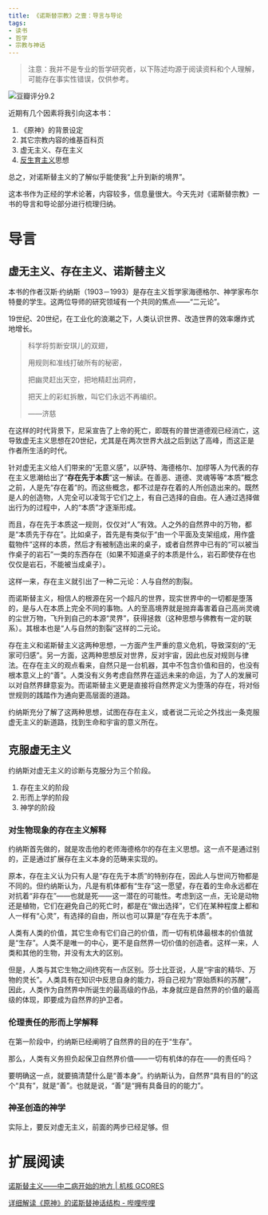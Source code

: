 ```yaml
---
title: 《诺斯替宗教》之壹：导言与导论
tags:
- 读书
- 哲学
- 宗教与神话
---
```


> 注意：我并不是专业的哲学研究者，以下陈述均源于阅读资料和个人理解，可能存在事实性错误，仅供参考。

![豆瓣评分9.2](https://images.hakurei.red/8ob1dCOlXE7eMTB.png)

近期有几个因素将我引向这本书：

1. 《原神》的背景设定
2. 其它宗教内容的维基百科页
3. 虚无主义、存在主义
4. [反生育主义](https://www.bilibili.com/video/BV1MK4y1K7WV)思想

总之，对诺斯替主义的了解似乎能使我“上升到新的境界”。

这本书作为正经的学术论著，内容较多，信息量很大。今天先对《诺斯替宗教》一书的导言和导论部分进行梳理归纳。

# 导言

## 虚无主义、存在主义、诺斯替主义

本书的作者汉斯·约纳斯（1903－1993）是存在主义哲学家海德格尔、神学家布尔特曼的学生。这两位导师的研究领域有一个共同的焦点——“二元论”。

19世纪、20世纪，在工业化的浪潮之下，人类认识世界、改造世界的效率爆炸式地增长。

> 科学将剪断安琪儿的双翅，
> 
> 用规则和准线打破所有的秘密，
> 
> 把幽灵赶出天空，把地精赶出洞府，
> 
> 把天上的彩虹拆散，叫它们永远不再编织。
> 
> ——济慈

在这样的时代背景下，尼采宣告了上帝的死亡，即既有的普世道德观已经消亡，这导致虚无主义思想在20世纪，尤其是在两次世界大战之后到达了高峰，而这正是作者所生活的时代。

针对虚无主义给人们带来的“无意义感”，以萨特、海德格尔、加缪等人为代表的存在主义思潮给出了“**存在先于本质**”这一解读。在善恶、道德、灵魂等等“本质”概念之前，人是先“存在着”的。而这些概念，都不过是存在着的人所创造出来的。既然是人的创造物，人完全可以凌驾于它们之上，有自己选择的自由。在人通过选择做出行为的过程中，人的“本质”才逐渐形成。

而且，存在先于本质这一规则，仅仅对“人”有效。人之外的自然界中的万物，都是“本质先于存在”。比如桌子，首先是有类似于“由一个平面及支架组成，用作盛载物件”这样的本质，然后才有被制造出来的桌子，或者自然界中已有的“可以被当作桌子的岩石”一类的东西存在（如果不知道桌子的本质是什么，岩石即使存在也仅仅是岩石，不能被当成桌子）。

这样一来，存在主义就引出了一种二元论：人与自然的割裂。

而诺斯替主义，相信人的根源在另一个超凡的世界，现实世界中的一切都是堕落的，是与人在本质上完全不同的事物。人的至高境界就是抛弃毒害着自己高尚灵魂的尘世万物，飞升到自己的本源“灵界”，获得拯救（这种思想与佛教有一定的联系）。其根本也是“人与自然的割裂”这样的二元论。

存在主义和诺斯替主义这两种思想，一方面产生严重的意义危机，导致深刻的“无家可归感”。另一方面，这两种思想反对世界，反对宇宙，因此也反对规则与律法。在存在主义的观点看来，自然只是一台机器，其中不包含价值和目的，也没有根本意义上的“善”。人类没有义务考虑自然界在遥远未来的命运，为了人的发展可以对自然界肆意妄为。而诺斯替主义更是直接将自然界定义为堕落的存在，将对俗世规则的践踏作为通向更高层面的道路。

约纳斯充分了解了这两种思想，试图在存在主义，或者说二元论之外找出一条克服虚无主义的新道路，找到生命和宇宙的意义所在。

## 克服虚无主义

约纳斯对虚无主义的诊断与克服分为三个阶段。

1. 存在主义的阶段
2. 形而上学的阶段
3. 神学的阶段

### 对生物现象的存在主义解释

约纳斯首先做的，就是攻击他的老师海德格尔的存在主义思想。这一点不是通过别的，正是通过扩展存在主义本身的范畴来实现的。

原本，存在主义认为只有人是“存在先于本质”的特别存在，因此人与世间万物都是不同的。但约纳斯认为，凡是有机体都有“生存”这一愿望，存在着的生命永远都在对抗着“非存在”——也就是死——这一潜在的可能性。考虑到这一点，无论是动物还是植物，它们在避免自己的死亡时，都是在“做出选择”，它们在某种程度上都和人一样有“心灵”，有选择的自由，所以也可以算是“存在先于本质”。

人类有人类的价值，其它生命有它们自己的价值，而一切有机体最根本的价值就是“生存”。人类不是唯一的中心，更不是自然界一切价值的创造者。这样一来，人类和其他的生物，并没有太大的区别。

但是，人类与其它生物之间终究有一点区别。莎士比亚说，人是“宇宙的精华、万物的灵长”。人类具有在知识中反思自身的能力，将自己视为“原始质料的苏醒”，因此，人类作为自然界中所诞生的最高级的作品，本身就应是自然界的价值的最高级的体现，即要成为自然界的护卫者。

### 伦理责任的形而上学解释

在第一阶段中，约纳斯已经阐明了自然界的目的在于“生存”。

那么，人类有义务担负起保卫自然界价值——一切有机体的存在——的责任吗？

要明确这一点，就要搞清楚什么是“善本身”。约纳斯认为，自然界“具有目的”的这个“具有”，就是“善”。也就是说，“善”是“拥有具备目的的能力”。


### 神圣创造的神学

实际上，要反对虚无主义，前面的两步已经足够。但



# 扩展阅读

[诺斯替主义——中二病开始的地方 | 机核 GCORES](https://www.gcores.com/articles/136890)

[详细解读《原神》的诺斯替神话结构 - 哔哩哔哩](https://www.bilibili.com/read/cv12538799)
